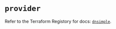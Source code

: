 # `provider`

Refer to the Terraform Registory for docs: [`dnsimple`](https://registry.terraform.io/providers/dnsimple/dnsimple/1.0.0/docs).
